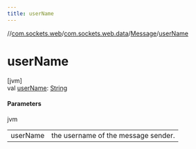 ```yaml
---
title: userName
---
```

//[com.sockets.web](../../../index.html)/[com.sockets.web.data](../index.html)/[Message](index.html)/[userName](user-name.html)



# userName



[jvm]\
val [userName](user-name.html): [String](https://kotlinlang.org/api/latest/jvm/stdlib/kotlin/-string/index.html)



#### Parameters


jvm

| | |
|---|---|
| userName | the username of the message sender. |




